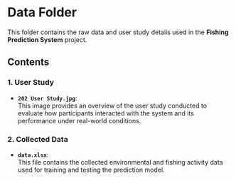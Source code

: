# Data Folder

This folder contains the raw data and user study details used in the **Fishing Prediction System** project.

## Contents

### 1. **User Study**
- **`202 User Study.jpg`**:  
  This image provides an overview of the user study conducted to evaluate how participants interacted with the system and its performance under real-world conditions.

### 2. **Collected Data**
- **`data.xlsx`**:  
  This file contains the collected environmental and fishing activity data used for training and testing the prediction model.
